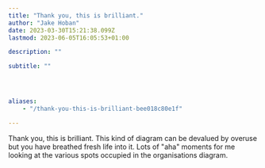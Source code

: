 ```yaml
---
title: "Thank you, this is brilliant."
author: "Jake Hoban"
date: 2023-03-30T15:21:38.099Z
lastmod: 2023-06-05T16:05:53+01:00

description: ""

subtitle: ""




aliases:
    - "/thank-you-this-is-brilliant-bee018c80e1f"

---
```


Thank you, this is brilliant. This kind of diagram can be devalued by overuse but you have breathed fresh life into it. Lots of &#34;aha&#34; moments for me looking at the various spots occupied in the organisations diagram.
